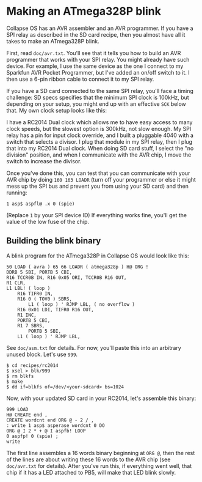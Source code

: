 # Making an ATmega328P blink

Collapse OS has an AVR assembler and an AVR programmer. If you
have a SPI relay as described in the SD card recipe, then you
almost have all it takes to make an ATmega328P blink.

First, read `doc/avr.txt`. You'll see that it tells you how to
build an AVR programmer that works with your SPI relay. You
might already have such device. For example, I use the same
device as the one I connect to my Sparkfun AVR Pocket
Programmer, but I've added an on/off switch to it. I then use
a 6-pin ribbon cable to connect it to my SPI relay.

If you have a SD card connected to the same SPI relay, you'll
face a timing challenge: SD specs specifies that the minimum
SPI clock is 100kHz, but depending on your setup, you might end
up with an effective `SCK` below that. My own clock setup looks
like this:

I have a RC2014 Dual clock which allows me to have easy access
to many clock speeds, but the slowest option is 300kHz, not
slow enough. My SPI relay has a pin for input clock override,
and I built a pluggable 4040 with a switch that selects a
divisor. I plug that module in my SPI relay, then I plug that
into my RC2014 Dual clock. When doing SD card stuff, I select
the "no division" position, and when I communicate with the
AVR chip, I move the switch to increase the divisor.

Once you've done this, you can test that you can communicate
with your AVR chip by doing `160 163 LOADR` (turn off your
programmer or else it might mess up the SPI bus and prevent you
from using your SD card) and then running:

    1 asp$ aspfl@ .x 0 (spie)

(Replace `1` by your SPI device ID) If everything works fine,
you'll get the value of the low fuse of the chip.

## Building the blink binary

A blink program for the ATmega328P in Collapse OS would look
like this:

    50 LOAD ( avra ) 65 66 LOADR ( atmega328p ) H@ ORG !
    DDRB 5 SBI, PORTB 5 CBI,
    R16 TCCR0B IN, R16 0x05 ORI, TCCR0B R16 OUT,
    R1 CLR,
    L1 LBL! ( loop )
        R16 TIFR0 IN,
        R16 0 ( TOV0 ) SBRS,
            L1 ( loop ) ' RJMP LBL, ( no overflow )
        R16 0x01 LDI, TIFR0 R16 OUT,
        R1 INC,
        PORTB 5 CBI,
        R1 7 SBRS,
            PORTB 5 SBI,
        L1 ( loop ) ' RJMP LBL,

See `doc/asm.txt` for details. For now, you'll paste this into
an arbitrary unused block. Let's use `999`.

    $ cd recipes/rc2014
    $ xsel > blk/999
    $ rm blkfs
    $ make
    $ dd if=blkfs of=/dev/<your-sdcard> bs=1024

Now, with your updated SD card in your RC2014, let's assemble
this binary:

    999 LOAD
    H@ CREATE end ,
    CREATE wordcnt end ORG @ - 2 / ,
    : write 1 asp$ asperase wordcnt 0 DO
    ORG @ I 2 * + @ I aspfb! LOOP
    0 aspfp! 0 (spie) ;
    write

The first line assembles a 16 words binary beginning at `ORG @`,
then the rest of the lines are about writing these 16 words to
the AVR chip (see `doc/avr.txt` for details). After you've run
this, if everything went well, that chip if it has a LED
attached to PB5, will make that LED blink slowly.
